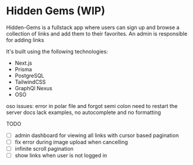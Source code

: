 # Hidden Gems (WIP)

Hidden-Gems is a fullstack app where users can sign up and browse a collection of links and add them to their favorites. An admin is responsible for adding links

It's built using the following technologies:

- Next.js
- Prisma
- PostgreSQL
- TailwindCSS
- GraphQl Nexus
- OSO

oso issues: error in polar file and forgot semi colon need to restart the server
docs lack examples, no autocomplete and no formatting

TODO

- [ ] admin dashboard for viewing all links with cursor based pagination
- [ ] fix error during image upload when cancelling
- [ ] infinite scroll pagination
- [ ] show links when user is not logged in
